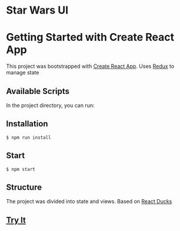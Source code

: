 
# Star Wars UI 


# Getting Started with Create React App

This project was bootstrapped with [Create React App](https://github.com/facebook/create-react-app). Uses [Redux](https://redux.js.org/) to manage state

## Available Scripts

In the project directory, you can run:

## Installation

```
$ npm run install
```

## Start

```
$ npm start
```

## Structure

The project was divided into state and views. Based on [React Ducks](https://github.com/erikras/ducks-modular-redux)

## [Try It](https://star-wars-ui.netlify.app/)